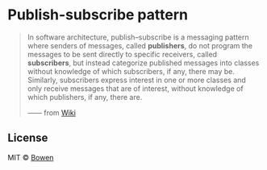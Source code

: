 # Publish-subscribe pattern

> In software architecture, publish–subscribe is a messaging pattern where senders of messages, called **publishers**, do not program the messages to be sent directly to specific receivers, called **subscribers**, but instead categorize published messages into classes without knowledge of which subscribers, if any, there may be. Similarly, subscribers express interest in one or more classes and only receive messages that are of interest, without knowledge of which publishers, if any, there are.
>
> —— from [Wiki](https://en.wikipedia.org/wiki/Publish%E2%80%93subscribe_pattern)

## License

MIT © [Bowen](https://set.sh)
